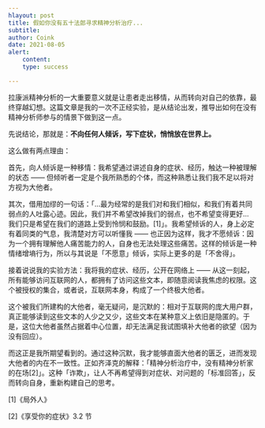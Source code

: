 ```yaml
---
hlayout: post
title: 假如你没有五十法郎寻求精神分析治疗...
subtitle: 
author: Coink
date: 2021-08-05
alert: 
    content: 
    type: success

---
```


拉康派精神分析的一大重要意义就是让患者走出移情，从而转向对自己的依靠，最终穿越幻想。这篇文章是我的一次不正经实验，是从结论出发，推导出如何在没有精神分析师参与的情景下做到这一点。

先说结论，那就是：**不向任何人倾诉，写下症状，悄悄放在世界上。**

这么做有两点理由：

首先，向人倾诉是一种移情：我希望通过讲述自身的症状、经历，触达一种被理解的状态 —— 但倾听者一定是个我所熟悉的个体，而这种熟悉让我们我不足以将对方视为大他者。

其次，借用加缪的一句话：「...最为经常的是我们对和我们相似，和我们有着共同弱点的人吐露心迹。因此，我们并不希望改掉我们的弱点，也不希望变得更好... 我们只是希望在我们的道路上受到怜悯和鼓励。[1]」。我希望倾诉的人，身上必定有着同类的气息，我清楚对方可以听懂我 —— 也正因为这样，我才不愿倾诉：因为一个拥有理解他人痛苦能力的人，自身也无法处理这些痛苦。这样的倾诉是一种情绪增墒行为，所以与其说是「不愿意」倾诉，实际上更多的是「不舍得」。

接着说说我的实验方法：我将我的症状、经历，公开在网络上 —— 从这一刻起，所有能够访问互联网的人，都拥有了访问这些文本，即随意阅读我焦虑的权限。这个被授权的集合，或者说，互联网本身，构成了一个终极大他者。

这个被我们所建构的大他者，毫无疑问，是沉默的：相对于互联网的庞大用户群，真正能够读到这些文本的人少之又少，这些文本在某种意义上依旧是隐匿的。于是，这位大他者虽然占据着中心位置，却无法满足我试图填补大他者的欲望（因为没有回应）。

而这正是我所期望看到的。通过这种沉默，我才能够直面大他者的匮乏，进而发现大他者的内在不一致性。正如齐泽克的解释：「精神分析治疗中，没有精神分析家的在场[2]」。这种「诈欺」，让人不再希望得到对症状、对问题的「标准回答」，反而转向自身，重新构建自己的思考。



[1]《局外人》

[2]《享受你的症状》3.2 节